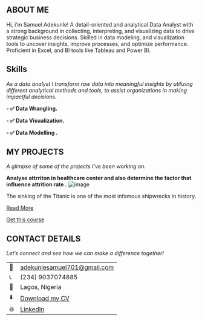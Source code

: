 <!--Section 1: Introduce your self-->
## ABOUT ME

Hi, i'm Samuel Adekunle! A detail-oriented and analytical Data Analyst with a strong background in collecting, interpreting, and visualizing data to drive strategic business decisions. Skilled in data modeling, and visualization tools to uncover insights, improve processes, and optimize performance. Proficient in Excel, and BI tools like Tableau and Power BI.


<!--Mention your top/relevant skills here - core and soft skills-->
## Skills

*As a data analyst I transform raw data into meaningful insights by utilizing different analytical methods and tools, to assist organizations in making impactful decisions.*

**- ✅ Data Wrangling.**

**- ✅ Data Visualization.** 

**- ✅ Data Modelling .**

<!--Section 2: List 3-4 key projects-->

## MY PROJECTS 

*A glimpse of some of the projects I've been working on.*

**Analyse attrriton in healthcare center and also determine the factor that influence attrition rate .**
![image](assets/car2.jpeg)

The sinking of the Titanic is one of the most infamous shipwrecks in history.


[Read More](https://www.linkedin.com/pulse/predictive-modeling-hypothesis-testing-using-titanic-dataset-anietie/)


[Get this course](https://selar.co/q688i7)


## CONTACT DETAILS

*Let’s connect and see how we can make a difference together!*
<table>
  <tbody>
    <tr>
      <td>📧</td>
      <td><a href="mailto:adekunlesamuel701@gmail.com">adekunlesamuel701@gmail.com</a></td>
    </tr>
    <tr>
      <td>📞</td>
      <td>(234) 9037074885</td>
    </tr>
    <tr>
      <td>📍</td>
      <td>Lagos, Nigeria</td>
    </tr>
    <tr>
      <td>⬇️</td>
      <td><a href="https:">Download my CV</a></td>
    </tr>
    <tr>
      <td>🌐</td>
      <td><a href="https://www.linkedin.com/in/samueladekunle1">LinkedIn</a></td>
    </tr>
     </tbody>
</table>

   





